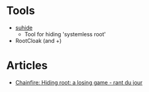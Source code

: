 # Tools

- [suhide](http://www.androidpolice.com/2016/08/29/chainfire-releases-suhide-experimental-officially-unsupported-way-hide-root-status-app-app-basis/)
  - Tool for hiding 'systemless root'
- RootCloak (and +) 
 
# Articles

- [Chainfire: Hiding root: a losing game - rant du jour](http://forum.xda-developers.com/showpost.php?p=68424605&postcount=2)
